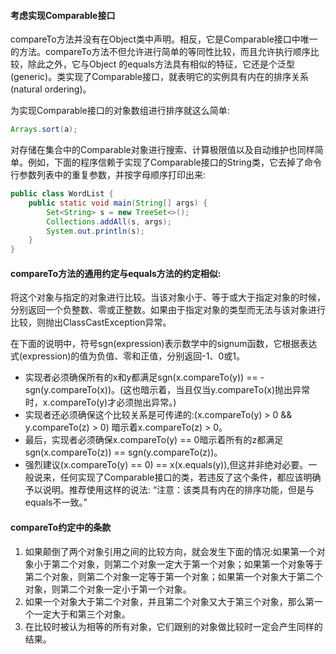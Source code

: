 #### 考虑实现Comparable接口
compareTo方法并没有在Object类中声明。相反，它是Comparable接口中唯一的方法。compareTo方法不但允许进行简单的等同性比较，而且允许执行顺序比较，除此之外，它与Object 的equals方法具有相似的特征，它还是个泛型(generic)。类实现了Comparable接口，就表明它的实例具有内在的排序关系(natural ordering)。

为实现Comparable接口的对象数组进行排序就这么简单:
```java
Arrays.sort(a);
```
对存储在集合中的Comparable对象进行搜索、计算极限值以及自动维护也同样简单。例如，下面的程序信赖于实现了Comparable接口的String类，它去掉了命令行参数列表中的重复参数，并按字母顺序打印出来:
```java
public class WordList {
    public static void main(String[] args) {
        Set<String> s = new TreeSet<>();
        Collections.addAll(s, args);
        System.out.println(s);
    }
}
```

#### compareTo方法的通用约定与equals方法的约定相似:
将这个对象与指定的对象进行比较。当该对象小于、等于或大于指定对象的时候，分别返回一个负整数、零或正整数。如果由于指定对象的类型而无法与该对象进行比较，则抛出ClassCastException异常。

在下面的说明中，符号sgn(expression)表示数学中的signum函数，它根据表达式(expression)的值为负值、零和正值，分别返回-1、0或1。
* 实现者必须确保所有的x和y都满足sgn(x.compareTo(y)) == -sgn(y.compareTo(x))。(这也暗示着，当且仅当y.compareTo(x)抛出异常时，x.compareTo(y)才必须抛出异常。)
* 实现者还必须确保这个比较关系是可传递的:(x.compareTo(y) > 0 && y.compareTo(z) > 0) 暗示着x.compareTo(z) > 0。
* 最后，实现者必须确保x.compareTo(y) == 0暗示着所有的z都满足sgn(x.compareTo(z)) == sgn(y.compareTo(z))。
* 强烈建议(x.compareTo(y) == 0) == x(x.equals(y)),但这并非绝对必要。一般说来，任何实现了Comparable接口的类，若违反了这个条件，都应该明确予以说明。推荐使用这样的说法: “注意：该类具有内在的排序功能，但是与equals不一致。”


#### compareTo约定中的条款
1. 如果颠倒了两个对象引用之间的比较方向，就会发生下面的情况:如果第一个对象小于第二个对象，则第二个对象一定大于第一个对象；如果第一个对象等于第二个对象，则第二个对象一定等于第一个对象；如果第一个对象大于第二个对象，则第二个对象一定小于第一个对象。
2. 如果一个对象大于第二个对象，并且第二个对象又大于第三个对象，那么第一个一定大于和第三个对象。
3. 在比较时被认为相等的所有对象，它们跟别的对象做比较时一定会产生同样的结果。
